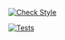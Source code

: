 [![Check Style](https://github.com/edeitrick/python-style-checker-example/actions/workflows/checkstyle.yaml/badge.svg)](https://github.com/edeitrick/python-style-checker-example/actions/workflows/checkstyle.yaml)

[![Tests](https://github.com/edeitrick/python-style-checker-example/actions/workflows/tests.yaml/badge.svg)](https://github.com/edeitrick/python-style-checker-example/actions/workflows/tests.yaml)
